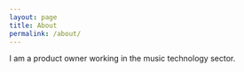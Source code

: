 ```yaml
---
layout: page
title: About
permalink: /about/
---
```


I am a product owner working in the music technology sector.  
